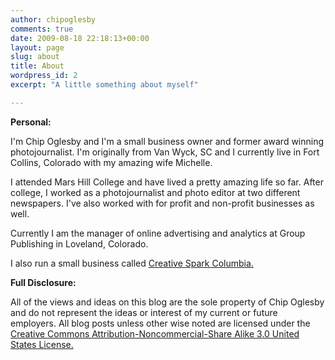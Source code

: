 ```yaml
---
author: chipoglesby
comments: true
date: 2009-08-18 22:18:13+00:00
layout: page
slug: about
title: About
wordpress_id: 2
excerpt: "A little something about myself"

---
```


**Personal:**

I'm Chip Oglesby and I'm a small business owner and former award winning photojournalist. I'm originally from Van Wyck, SC and I currently live in Fort Collins, Colorado with my amazing wife Michelle.

I attended Mars Hill College and have lived a pretty amazing life so far. After college, I worked as a photojournalist and photo editor at two different newspapers. I've also worked with for profit and non-profit businesses as well.

Currently I am the manager of online advertising and analytics at Group Publishing in Loveland, Colorado.

I also run a small business called [Creative Spark Columbia.](http://www.creativesparkcolumbia.com/)

**Full Disclosure:**

All of the views and ideas on this blog are the sole property of Chip Oglesby and do not represent the ideas or interest of my current or future employers. All blog posts unless other wise noted are licensed under the [Creative Commons Attribution-Noncommercial-Share Alike 3.0 United States License.](http://creativecommons.org/licenses/by-nc-sa/3.0/us/)
